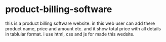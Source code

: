 # product-billing-software
this is a product billing software website. in this web user can add there product name, price and amount etc. and it show total price with all details in tablular format. i use html, css and js for made this wedsite.
